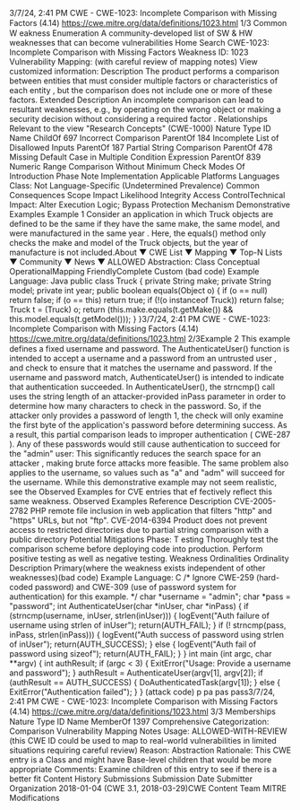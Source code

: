 3/7/24, 2:41 PM CWE - CWE-1023: Incomplete Comparison with Missing Factors (4.14)
https://cwe.mitre.org/data/deﬁnitions/1023.html 1/3
Common W eakness Enumeration
A community-developed list of SW & HW weaknesses that can become
vulnerabilities
Home Search
CWE-1023: Incomplete Comparison with Missing Factors
Weakness ID: 1023
Vulnerability Mapping: (with careful review of mapping notes)
View customized information:
 Description
The product performs a comparison between entities that must consider multiple factors or characteristics of each entity , but the
comparison does not include one or more of these factors.
 Extended Description
An incomplete comparison can lead to resultant weaknesses, e.g., by operating on the wrong object or making a security decision
without considering a required factor .
 Relationships
 Relevant to the view "Research Concepts" (CWE-1000)
Nature Type ID Name
ChildOf 697 Incorrect Comparison
ParentOf 184 Incomplete List of Disallowed Inputs
ParentOf 187 Partial String Comparison
ParentOf 478 Missing Default Case in Multiple Condition Expression
ParentOf 839 Numeric Range Comparison Without Minimum Check
 Modes Of Introduction
Phase Note
Implementation
 Applicable Platforms
Languages
Class: Not Language-Specific (Undetermined Prevalence)
 Common Consequences
Scope Impact Likelihood
Integrity
Access ControlTechnical Impact: Alter Execution Logic; Bypass Protection Mechanism
 Demonstrative Examples
Example 1
Consider an application in which Truck objects are defined to be the same if they have the same make, the same model, and were
manufactured in the same year .
Here, the equals() method only checks the make and model of the Truck objects, but the year of manufacture is not included.About ▼ CWE List ▼ Mapping ▼ Top-N Lists ▼ Community ▼ News ▼
ALLOWED
Abstraction: Class
Conceptual OperationalMapping
FriendlyComplete Custom
(bad code) Example Language: Java 
public class Truck {
private String make;
private String model;
private int year;
public boolean equals(Object o) {
if (o == null) return false;
if (o == this) return true;
if (!(o instanceof Truck)) return false;
Truck t = (Truck) o;
return (this.make.equals(t.getMake()) && this.model.equals(t.getModel()));
}
}3/7/24, 2:41 PM CWE - CWE-1023: Incomplete Comparison with Missing Factors (4.14)
https://cwe.mitre.org/data/deﬁnitions/1023.html 2/3Example 2
This example defines a fixed username and password. The AuthenticateUser() function is intended to accept a username and a
password from an untrusted user , and check to ensure that it matches the username and password. If the username and password
match, AuthenticateUser() is intended to indicate that authentication succeeded.
In AuthenticateUser(), the strncmp() call uses the string length of an attacker-provided inPass parameter in order to determine how
many characters to check in the password. So, if the attacker only provides a password of length 1, the check will only examine the
first byte of the application's password before determining success.
As a result, this partial comparison leads to improper authentication ( CWE-287 ).
Any of these passwords would still cause authentication to succeed for the "admin" user:
This significantly reduces the search space for an attacker , making brute force attacks more feasible.
The same problem also applies to the username, so values such as "a" and "adm" will succeed for the username.
While this demonstrative example may not seem realistic, see the Observed Examples for CVE entries that ef fectively reflect this
same weakness.
 Observed Examples
Reference Description
CVE-2005-2782 PHP remote file inclusion in web application that filters "http" and "https" URLs, but not "ftp".
CVE-2014-6394 Product does not prevent access to restricted directories due to partial string comparison with a public
directory
 Potential Mitigations
Phase: T esting
Thoroughly test the comparison scheme before deploying code into production. Perform positive testing as well as negative
testing.
 Weakness Ordinalities
Ordinality Description
Primary(where the weakness exists independent of other weaknesses)(bad code) Example Language: C 
/\* Ignore CWE-259 (hard-coded password) and CWE-309 (use of password system for authentication) for this example. \*/
char \*username = "admin";
char \*pass = "password";
int AuthenticateUser(char \*inUser, char \*inPass) {
if (strncmp(username, inUser, strlen(inUser))) {
logEvent("Auth failure of username using strlen of inUser");
return(AUTH\_FAIL);
}
if (! strncmp(pass, inPass, strlen(inPass))) {
logEvent("Auth success of password using strlen of inUser");
return(AUTH\_SUCCESS);
}
else {
logEvent("Auth fail of password using sizeof");
return(AUTH\_FAIL);
}
}
int main (int argc, char \*\*argv) {
int authResult;
if (argc < 3) {
ExitError("Usage: Provide a username and password");
}
authResult = AuthenticateUser(argv[1], argv[2]);
if (authResult == AUTH\_SUCCESS) {
DoAuthenticatedTask(argv[1]);
}
else {
ExitError("Authentication failed");
}
}
(attack code) 
p
pa
pas
pass3/7/24, 2:41 PM CWE - CWE-1023: Incomplete Comparison with Missing Factors (4.14)
https://cwe.mitre.org/data/deﬁnitions/1023.html 3/3
 Memberships
Nature Type ID Name
MemberOf 1397 Comprehensive Categorization: Comparison
 Vulnerability Mapping Notes
Usage: ALLOWED-WITH-REVIEW
(this CWE ID could be used to map to real-world vulnerabilities in limited situations requiring careful review)
Reason: Abstraction
Rationale:
This CWE entry is a Class and might have Base-level children that would be more appropriate
Comments:
Examine children of this entry to see if there is a better fit
 Content History
 Submissions
Submission Date Submitter Organization
2018-01-04
(CWE 3.1, 2018-03-29)CWE Content Team MITRE
 Modifications
